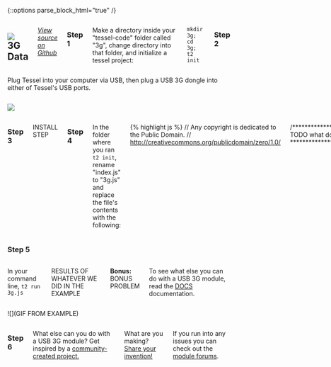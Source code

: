 {::options parse_block_html="true" /}

<div class="row">
<div class="large-12 columns">

## <img class="constrain-sm" src="https://s3.amazonaws.com/technicalmachine-assets/technical-io/modules/usb.png"> 3G Data

[<i class="fa fa-github"> View source on Github</i>](https://github.com/nodejs/node/blob/master/lib/fs.js)

### Step 1

Make a directory inside your "tessel-code" folder called "3g", change directory into that folder, and initialize a tessel project:

`mkdir 3g; cd 3g; t2 init`

### Step 2
</div>
</div>

<div class="row">
<div class="large-6 columns">

Plug Tessel into your computer via USB, then plug a USB 3G dongle into either of Tessel's USB ports.

</div>
<div class="large-6 columns">

![](http://i.imgur.com/uifn1p7.jpg)

</div>
</div>

<div class="row">
<div class="large-12 columns">

### Step 3

INSTALL STEP

### Step 4

In the folder where you ran `t2 init`, rename "index.js" to "3g.js" and replace the file's contents with the following:

{% highlight js %}
// Any copyright is dedicated to the Public Domain.
// http://creativecommons.org/publicdomain/zero/1.0/

/*********************************************
TODO what do we want in the example
*********************************************/

// do something with the internet presumably

{% endhighlight %}

Save the file.

</div>
</div>

<div class="row">
<div class="large-12 columns">

### Step 5

</div>
</div>

<div class="row">
<div class="large-6 columns">

In your command line, `t2 run 3g.js`

RESULTS OF WHATEVER WE DID IN THE EXAMPLE

**Bonus:** BONUS PROBLEM

To see what else you can do with a USB 3G module, read the [DOCS](DOCSLINK) documentation.

</div>
<div class="large-6 columns">

![](GIF FROM EXAMPLE)

</div>
</div>

<div class="row">
<div class="large-12 columns">

### Step 6

What else can you do with a USB 3G module? Get inspired by a [community-created project.](http://tessel.io/projects)

What are you making? [Share your invention!](//tessel.io/projects)

If you run into any issues you can check out the [module forums](http://forums.tessel.io/c/modules).

</div>
</div>
